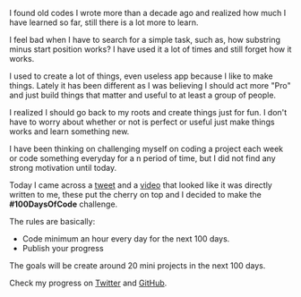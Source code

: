 I found old codes I wrote more than a decade ago and realized how much I have learned so far, still there is a lot more to learn.

I feel bad when I have to search for a simple task, such as, how substring minus start position works? I have used it a lot of times and still forget how it works.

I used to create a lot of things, even useless app because I like to make things. Lately it has been different as I was believing I should act more "Pro" and just build things that matter and useful to at least a group of people.

I realized I should go back to my roots and create things just for fun. I don't have to worry about whether or not is perfect or useful just make things works and learn something new.

I have been thinking on challenging myself on coding a project each week or code something everyday for a n period of time, but I did not find any strong motivation until today.

Today I came across a [tweet](https://twitter.com/wilto/status/994216304503590912) and a [video](https://www.youtube.com/watch?v=c0bsKc4tiuY) that looked like it was directly written to me, these put the cherry on top and I decided to make the **#100DaysOfCode** challenge.

The rules are basically:
- Code minimum an hour every day for the next 100 days.
- Publish your progress

The goals will be create around 20 mini projects in the next 100 days.

Check my progress on [Twitter](https://twitter.com/WellingGuzman) and [GitHub](https://github.com/WellingGuzman/100DaysOfCoding).
